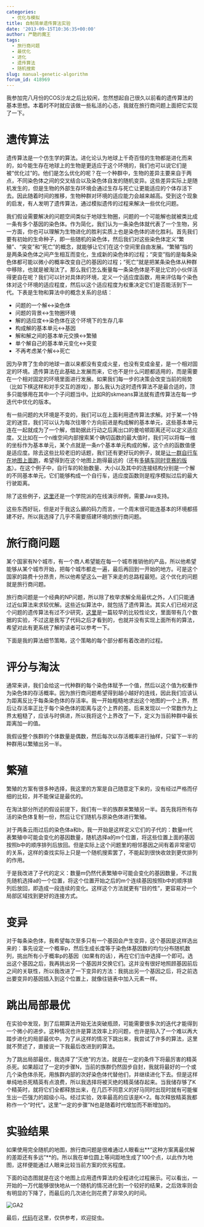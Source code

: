 ```yaml
---
categories:
  - 优化与模拟
title: 自制简单遗传算法实验
date: '2013-09-15T10:36:35+00:00'
author: 严酷的魔王
tags:
  - 旅行商问题
  - 最优化
  - 进化
  - 遗传算法
  - 随机搜索
slug: manual-genetic-algorithm
forum_id: 418969
---
```


我参加完八月份的COS沙龙之后比较闲，忽然想起自己很久以前看的遗传算法的基本思想。本着时不时就应该做一些私活的心态，我就在旅行商问题上面把它实现了一下。

# 遗传算法

遗传算法是一个仿生学的算法。进化论认为地球上千奇百怪的生物都是进化而来的，如今能生存在地球上的生物是更适应于这个环境的，我们也可以说它们是被“优化过”的。他们是怎么优化的呢？在一个种群中，生物的差异主要来自于两点，不同染色体之间的交叉结合以及染色体自发的随机变异。这些差异实际上是随机发生的，但是生物的外部生存环境会通过生存与死亡让更能适应的个体存活下去。因此随着时间的推移，生物种群对环境的适应能力会越来越高。受到这个现象的启发，有人发明了遗传算法，通过模拟遗传的过程来解决一些优化问题。<!--more-->
 
我们假设需要解决的问题空间类似于地球生物圈，问题的一个可能解也就被类比成一条有多个基因的染色体。作为简化，我们认为一条染色体就代表了一个生物，另一方面，你也可以理解为生物进化的胜利实质上也是染色体的进化胜利。首先我们要有初始的生命种子，即一些随机的染色体，然后我们对这些染色体定义“繁殖”、“突变”和“死亡”的概念，就能够让它们在这个空间里自由发展。“繁殖”指的是两条染色体之间产生相互而变化，生成新的染色体的过程；“突变”指的是每条染色体都可能以微小的概率改变自己的基因的过程；“死亡”就是把某条染色体从种群中移除，也就是被淘汰了。那么我们怎么衡量每一条染色体是不是比它的小伙伴活得更自在呢？我们可以针对具体的环境，定义一个适应度函数，用来评估每个染色体对这个环境的适应程度，然后以这个适应程度为权重决定它们是否能活到下一代。下表是生物和算法中的概念关系的总结：

* 问题的一个解↔染色体
* 问题的背景↔生物圈环境
* 解的适应度↔染色体在这个环境下的生存几率
* 构成解的基本单元↔基因
* 解和解之间的基本单元交换↔繁殖
* 单个解自己的基本单元变化↔突变
* 不再考虑某个解↔死亡

因为孕育了生命的地球一直以来都没有变成火星，也没有变成金星，是一个相对固定的环境。遗传算法在此基础上发展而来，它也不是什么问题都适用的，而是需要在一个相对固定的环境里面进行发展。如果我们每一步的决策会改变当前的局势（比如下棋这样和对手交互的游戏），那么我认为这时遗传算法不是最合适的，顶多只能够用在其中一个子问题当中。比如R的skmeans算法就有遗传算法在每一步迭代中优化的版本。

有一些问题的大环境是不变的，我们可以在上面利用遗传算法求解。对于某一个特定的迷宫，我们可以认为每次往哪个方向前进是构成解的基本单元，这些基本单元连在一起就成为了一个解，借助据此行动之后离出口的曼哈顿距离还可以定义适应度。又比如在一个n维空间内部搜索某个确切函数的最大值时，我们可以将每一维的坐标作为基本单元，某个点就是一条n个基本单元构成的解，这个点的函数值便是适应度。除去这些比较老旧的话题，我们还有更好玩的例子，就是[让一群自行车在地图上面跑](http://boxcar2d.com/)，希望得到在这个地图上跑得最远的（还有[多辆车同时竞赛的版本](http://gencar.co/)）。在这个例子中，自行车的轮胎数量、大小以及其中的连接结构分别是一个解的不同基本单元，它们能够构成一个自行车，适应度函数则是程序模拟过后的最大行驶距离。

除了这些例子，[这里](http://userweb.eng.gla.ac.uk/yun.li/ga_demo/)还是一个学院派的在线演示样例，需要Java支持。

这些东西好玩，但是对于我这么鶸的码力而言，一个周末很可能连基本的环境都搭建不好。所以我选择了几乎不需要搭建环境的旅行商问题。

# 旅行商问题

某个国家有N个城市，有一个商人希望能在每一个城市推销他的产品，所以他希望能够从某个城市开始，把每个城市都走一遍，最后再回到一开始的地方。可是这个国家的路费十分昂贵，所以他希望这么一趟下来走的总路程最短。这个优化的问题就是旅行商问题。

旅行商问题是一个经典的NP问题，所以除了枚举求解全局最优之外，人们只能通过近似算法来求较优解。这些近似算法中，就包括了遗传算法。其实人们已经对这个问题的遗传算法有过不少研究，[这里](http://www.dca.fee.unicamp.br/~gomide/courses/EA072/artigos/Genetic_Algorithm_TSPR_eview_Larranaga_1999.pdf)是一篇较早的比较性论文，里面带有几个数据的实验，不过这是我写了代码之后才看到的，也就并没有实现上面所有的算法，希望对此有更系统了解的读者可以参考一下。

下面是我的算法细节策略，这个策略的每个部分都有着改进的过程。

# 评分与淘汰

通常来讲，我们会给这一代种群的每个染色体赋予一个值，然后以这个值为权重作为染色体的存活概率。因为旅行商问题希望得到越小越好的连线，因此我们应该认为距离反比于每条染色体的存活率。我一开始粗糙地求出这个地图的一个上界，然后让存活率正比于每个染色体的距离与这个上界的差。后来发现以一个常数作为上界太粗糙了，应该与时俱进，所以我将这个上界改了一下，定义为当前种群中最长距离加一的值。

我假设整个族群的个体数量是偶数，然后每次以存活概率进行抽样，只留下一半的种群用以繁殖出另一半。

# 繁殖

繁殖的方案有很多种选择，我这里的方案是自己随意定下来的，没有经过严格而仔细的比较，并不能保证是最优的。

在淘汰部分所述的假设前提下，我们有一半的族群来繁殖另一半。首先我将所有存活的染色体复制一份，然后让它们随机与原染色体进行繁殖。

对于两条云雨过后的染色体a和b，我一开始是这样定义它们的子代的：数量m代表繁殖中可能会变化的基因数量，随机选择a的m个位置，将这些位置上面的基因按照b中的顺序排列后放回。但是实际上这个问题里的相邻基因之间有着非常密切的关系，这样的查找实际上只是一个随机搜索罢了，不能起到很快收敛到更优排列的作用。

于是我改进了子代的定义：数量m仍然代表繁殖中可能会变化的基因数量，不过我先随机选择a的一个位置，将这个位置开始之后的m个连续基因按照b中的顺序排列后放回，即造成一段连续的变化。这样这个方法就更有“目的性”，更容易对一个局部区域找到更好的连接方式。

# 变异

对于每条染色体，我希望每次至多只有一个基因会产生变异，这个基因是这样选出来的：事先设定一个概率p，然后生成长度等于染色体基因数的均匀分布随机数列，挑出所有小于概率p的基因（如果有的话），再在它们当中选择一个即可。选出这个基因之后，我再挑出另一个基因并交换它们。这并没有很好地照顾基因前后之间的关联性，所以我改进了一下变异的方法：我挑出另一个基因之后，将之前选出要变异的基因插入到这个位置上，就像往链表中加入元素一样。

# 跳出局部最优

在实验中发现，到了后期算法开始无法突破瓶颈，可能需要很多次的迭代才能得到一个微小的进步。这种情况也许是算法效率上的问题，也许是陷入了一个难以再大踏步进化的局部最优中。为了从这样的情况下跳出来，我尝试了许多的算法，这里就不赘述了，直接说一下我最后改进到的算法。

为了跳出局部最优，我选择了“灭绝”的方法，就是在一定的条件下将最厉害的精英杀死。如果超过了一定的步骤N，当前的族群仍然固步自封，我就将最好的一个或几个染色体杀死，用族群内部的次好染色体代替他们，并继续进化下去。但是这样单纯地杀死精英有点浪费，所以我选择将被灭绝的精英储存起来。当我储存够了K个精英时，就将它们全都释放出来，在几匹不同意义的好马同时出现时就有可能催生出一匹强力的超级小马。经过实验，效率最高的应该是K=2。每次释放精英我都称作一个“时代”。这里“一定的步骤”N也是随着时代增加而不断增加的。

# 实验结果

如果使用完全随机的地图，旅行商问题是很难通过人眼看出**“这种方案离最优解的差距还有多远”**的。所以我在单位圆上等间距地生成了100个点，以此作为地图，这样便能通过人眼来比较当前方案的优劣程度。

下面的动态图就是在这个地图上应用遗传算法的全程进化过程展示。可以看出，一开始的一万代能够很快地从一个随机的情况进化到一个较好的结果，之后效率则会有明显的下降了，而最后的几次进化则花费了非常久的时间。

![GA2](http://ww3.sinaimg.cn/mw690/61830650jw1e84jucph1dg20fk0gob2b.gif)

最后，[代码](https://github.com/hetong007/code4cos/tree/master/Genetic%20Algorithm%20for%20Travelling%20Salesman%20Problem)在这里，仅供参考，欢迎捉虫。
